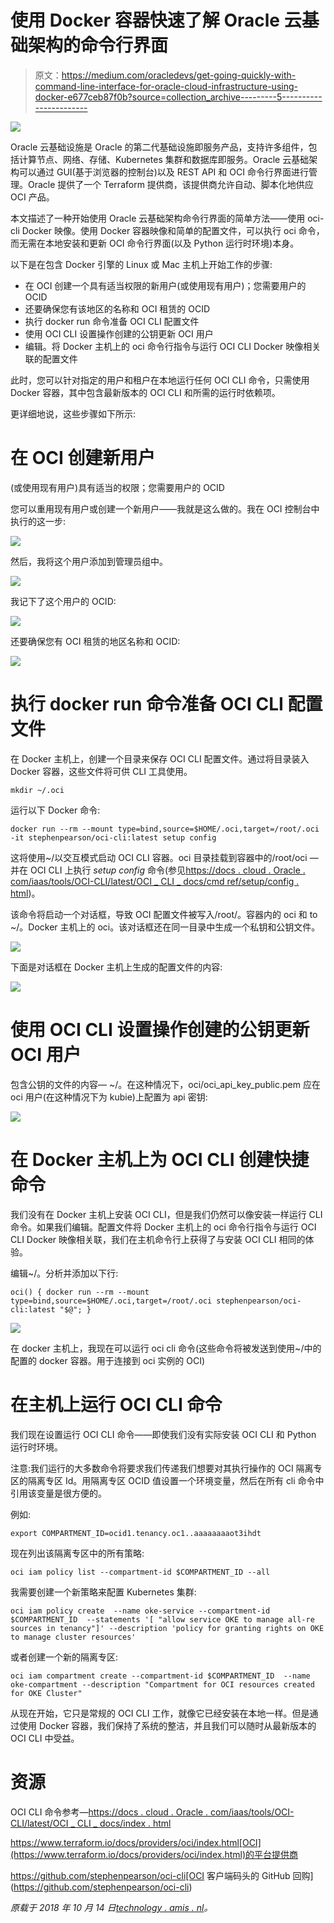 # 使用 Docker 容器快速了解 Oracle 云基础架构的命令行界面

> 原文：<https://medium.com/oracledevs/get-going-quickly-with-command-line-interface-for-oracle-cloud-infrastructure-using-docker-e677ceb87f0b?source=collection_archive---------5----------------------->

![](img/a3af28864c4d66c48c5917676a23b873.png)

Oracle 云基础设施是 Oracle 的第二代基础设施即服务产品，支持许多组件，包括计算节点、网络、存储、Kubernetes 集群和数据库即服务。Oracle 云基础架构可以通过 GUI(基于浏览器的控制台)以及 REST API 和 OCI 命令行界面进行管理。Oracle 提供了一个 Terraform 提供商，该提供商允许自动、脚本化地供应 OCI 产品。

本文描述了一种开始使用 Oracle 云基础架构命令行界面的简单方法——使用 oci-cli Docker 映像。使用 Docker 容器映像和简单的配置文件，可以执行 oci 命令，而无需在本地安装和更新 OCI 命令行界面(以及 Python 运行时环境)本身。

以下是在包含 Docker 引擎的 Linux 或 Mac 主机上开始工作的步骤:

*   在 OCI 创建一个具有适当权限的新用户(或使用现有用户)；您需要用户的 OCID
*   还要确保您有该地区的名称和 OCI 租赁的 OCID
*   执行 docker run 命令准备 OCI CLI 配置文件
*   使用 OCI CLI 设置操作创建的公钥更新 OCI 用户
*   编辑。将 Docker 主机上的 oci 命令行指令与运行 OCI CLI Docker 映像相关联的配置文件

此时，您可以针对指定的用户和租户在本地运行任何 OCI CLI 命令，只需使用 Docker 容器，其中包含最新版本的 OCI CLI 和所需的运行时依赖项。

更详细地说，这些步骤如下所示:

# 在 OCI 创建新用户

(或使用现有用户)具有适当的权限；您需要用户的 OCID

您可以重用现有用户或创建一个新用户——我就是这么做的。我在 OCI 控制台中执行的这一步:

![](img/f00f18704556c8fb0366abb5a4670bc7.png)

然后，我将这个用户添加到管理员组中。

![](img/1d3f4754862aa7cb08255095f674e750.png)

我记下了这个用户的 OCID:

![](img/b75174d767df18faa6fd12fc9fdbad11.png)

还要确保您有 OCI 租赁的地区名称和 OCID:

![](img/e0415471ee58813dd843f8f756435b92.png)

# 执行 docker run 命令准备 OCI CLI 配置文件

在 Docker 主机上，创建一个目录来保存 OCI CLI 配置文件。通过将目录装入 Docker 容器，这些文件将可供 CLI 工具使用。

```
mkdir ~/.oci
```

运行以下 Docker 命令:

```
docker run --rm --mount type=bind,source=$HOME/.oci,target=/root/.oci -it stephenpearson/oci-cli:latest setup config
```

这将使用~/以交互模式启动 OCI CLI 容器。oci 目录挂载到容器中的/root/oci —并在 OCI CLI 上执行 *setup config* 命令(参见[https://docs . cloud . Oracle . com/iaas/tools/OCI-CLI/latest/OCI _ CLI _ docs/cmd ref/setup/config . html](https://docs.cloud.oracle.com/iaas/tools/oci-cli/latest/oci_cli_docs/cmdref/setup/config.html))。

该命令将启动一个对话框，导致 OCI 配置文件被写入/root/。容器内的 oci 和 to ~/。Docker 主机上的 oci。该对话框还在同一目录中生成一个私钥和公钥文件。

![](img/c058c75f11c852d463351f104181f03b.png)

下面是对话框在 Docker 主机上生成的配置文件的内容:

![](img/3ac9b5e46c9666d472f352f1bbd96233.png)

# 使用 OCI CLI 设置操作创建的公钥更新 OCI 用户

包含公钥的文件的内容— ~/。在这种情况下，oci/oci_api_key_public.pem 应在 oci 用户(在这种情况下为 kubie)上配置为 api 密钥:

![](img/14f2dbd9a6ee5f04d448274a5b543d14.png)

# 在 Docker 主机上为 OCI CLI 创建快捷命令

我们没有在 Docker 主机上安装 OCI CLI，但是我们仍然可以像安装一样运行 CLI 命令。如果我们编辑。配置文件将 Docker 主机上的 oci 命令行指令与运行 OCI CLI Docker 映像相关联，我们在主机命令行上获得了与安装 OCI CLI 相同的体验。

编辑~/。分析并添加以下行:

```
oci() { docker run --rm --mount type=bind,source=$HOME/.oci,target=/root/.oci stephenpearson/oci-cli:latest "$@"; }
```

![](img/6445e5f9a7e03cb1b52b3059e30d792a.png)

在 docker 主机上，我现在可以运行 oci cli 命令(这些命令将被发送到使用~/中的配置的 docker 容器。用于连接到 oci 实例的 OCI)

# 在主机上运行 OCI CLI 命令

我们现在设置运行 OCI CLI 命令——即使我们没有实际安装 OCI CLI 和 Python 运行时环境。

注意:我们运行的大多数命令将要求我们传递我们想要对其执行操作的 OCI 隔离专区的隔离专区 Id。用隔离专区 OCID 值设置一个环境变量，然后在所有 cli 命令中引用该变量是很方便的。

例如:

```
export COMPARTMENT_ID=ocid1.tenancy.oc1..aaaaaaaaot3ihdt
```

现在列出该隔离专区中的所有策略:

```
oci iam policy list --compartment-id $COMPARTMENT_ID --all
```

我需要创建一个新策略来配置 Kubernetes 集群:

```
oci iam policy create  --name oke-service --compartment-id $COMPARTMENT_ID  --statements '[ "allow service OKE to manage all-re sources in tenancy"]' --description 'policy for granting rights on OKE to manage cluster resources'
```

或者创建一个新的隔离专区:

```
oci iam compartment create --compartment-id $COMPARTMENT_ID  --name oke-compartment --description "Compartment for OCI resources created for OKE Cluster"
```

从现在开始，它只是常规的 OCI CLI 工作，就像它已经安装在本地一样。但是通过使用 Docker 容器，我们保持了系统的整洁，并且我们可以随时从最新版本的 OCI CLI 中受益。

# 资源

OCI CLI 命令参考—[https://docs . cloud . Oracle . com/iaas/tools/OCI-CLI/latest/OCI _ CLI _ docs/index . html](https://docs.cloud.oracle.com/iaas/tools/oci-cli/latest/oci_cli_docs/index.html)

https://www.terraform.io/docs/providers/oci/index.html[OCI](https://www.terraform.io/docs/providers/oci/index.html)的平台提供商

https://github.com/stephenpearson/oci-cli[OCI 客户端码头的 GitHub 回购](https://github.com/stephenpearson/oci-cli)

*原载于 2018 年 10 月 14 日*[*technology . amis . nl*](https://technology.amis.nl/2018/10/14/get-going-quickly-with-command-line-interface-for-oracle-cloud-infrastructure-using-docker-container/)*。*